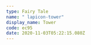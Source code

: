 ```yaml
---
type: Fairy Tale
name: " lapicon-tower"
display_name: Tower
code: ec95
date: 2020-11-03T05:22:15.080Z
---
```

